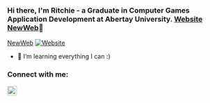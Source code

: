 ### Hi there, I'm Ritchie - a Graduate in Computer Games Application Development at Abertay University. [Website] [NewWeb]👋

[NewWeb](https://ybtre.github.io)
[![Website](https://img.shields.io/website?label=devpilgrim.com&style=for-the-badge&url=https%3A%2F%2Fdevpilgrim.com)](https://devpilgrim.com/)


- 🌱 I’m learning everything I can :) 

### Connect with me:

[<img align="left" alt="LinkedIn" width="22px" src="https://cdn.jsdelivr.net/npm/simple-icons@v3/icons/linkedin.svg" />][linkedin]


<br />
<br />

<!-- <summary>:zap: GitHub Stats</summary>

  <img alt="ybtre's GitHub Stats" src="https://github-readme-stats.vercel.app/api?username=ybtre&show_icons=true&hide_border=true&count_private=true&theme=gruvbox" />

  <br />

<summary>:zap: Most Used Languages</summary>
  <img alt="ybtre's Languages Stats" src="https://github-readme-stats.vercel.app/api/top-langs/?username=ybtre&layout=compact&card_width=300px" /> -->


[Website]: https://devpilgrim.com/
[NewWeb]: https://ybtre.github.io
[linkedin]: https://www.linkedin.com/in/hristo-vuchev-699357195/
